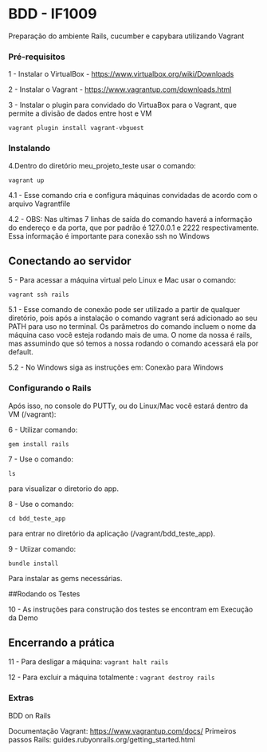 # BDD - IF1009

Preparação do ambiente Rails, cucumber e capybara utilizando Vagrant

### Pré-requisitos

1 - Instalar o VirtualBox - https://www.virtualbox.org/wiki/Downloads

2 - Instalar o Vagrant - https://www.vagrantup.com/downloads.html

3 - Instalar o plugin para convidado do VirtuaBox para o Vagrant, que permite a divisão de dados entre host e VM

```
vagrant plugin install vagrant-vbguest
```

### Instalando


4.Dentro do diretório meu_projeto_teste usar o comando:


```
vagrant up
```

4.1 - Esse comando cria e configura máquinas convidadas de acordo com o arquivo Vagrantfile

4.2 - OBS: Nas ultimas 7 linhas de saída do comando haverá a informação do
endereço e da porta, que por padrão é 127.0.0.1 e 2222
respectivamente. Essa informação é importante para conexão ssh no Windows

## Conectando ao servidor

5 - Para acessar a máquina virtual pelo Linux e Mac usar o comando:
```
vagrant ssh rails
```

5.1 - Esse comando de conexão pode ser utilizado a partir de qualquer diretório, 
pois após a instalação o comando vagrant será adicionado ao seu PATH para uso no terminal.
Os parâmetros do comando incluem o nome da máquina caso você esteja rodando mais de uma.
O nome da nossa é rails, mas assumindo que só temos a nossa rodando o comando acessará ela por default.

5.2 - No Windows siga as instruções em: Conexão para Windows

### Configurando o Rails

Após isso, no console do PUTTy, ou do Linux/Mac você estará dentro da VM (/vagrant):

6 - Utilizar comando:
```
gem install rails
```

7 - Use o comando:
```
ls 
```
para visualizar o diretorio do app.

8 - Use o comando:
```
cd bdd_teste_app 
```
para entrar no diretório da aplicação (/vagrant/bdd_teste_app).

9 - Utiizar comando:
```
bundle install
```
Para instalar as gems necessárias.

##Rodando os Testes

10 - As instruções para construção dos testes se encontram em Execução da Demo

## Encerrando a prática

11 - Para desligar a máquina: `vagrant halt rails`

12 - Para excluir a máquina totalmente : `vagrant destroy rails`

### Extras

BDD on Rails

Documentação Vagrant: https://www.vagrantup.com/docs/
Primeiros passos Rails: guides.rubyonrails.org/getting_started.html

